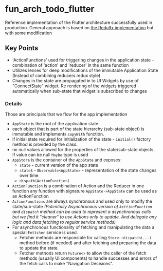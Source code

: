 # fun_arch_todo_flutter

Reference implementation of the Flutter architecture successfully used in production.
General approach is based on [the ReduRx implementation](https://github.com/felangel/flutter_architecture_samples/tree/master/redurx) but with some modification

## Key Points
* 'ActionFunctions' used for triggering changes in the application state - combination of 'action' and 'reducer' in the same function
* Utilizes lenses for deep modifications of the immutable Application State (Instead of combining reducers redux style)
* Changes in the state are propagated in to UI Widgets by use of "ConnectState" widget. Re rendering of the widgets triggered automatically when sub-state that widget is subscribed to changes  

### Details
Those are principals that we flow for the app implementation
- `AppState` is the root of the application state
- each object that is part of the state hierarchy (sub-state object) is immutable and implements `copyWith` function.
- if initial state required for initialization of the state - `initial()` factory method is provided by the class.
- no null values allowed for the properties of the state/sub-state objects. If value can be null `Maybe` type is used
- `AppStore` is the container of the `AppState` and exposes:
    - `state` - current version of the app state
    - `state$` - `Observable<AppState>` - representation of the state changes over time
    - `dispath(ActionFunction)` 
- `ActionFunction` is a combination of Action and the Reducer in one function any function with signature  `AppState->AppState` can be used as an ActionFunction
- `ActionFunctions` are always synchronous and used  only to modify the state/sub-state
_(Potentially Asynchronous version of `ActtionFunction` and `dispatch` method can be used to represent a asynchronous calls but we find it "cleaner" to use Actions only to update. And delegate any logic and data fetching to regular service methods)_
- For asynchronous functionality of fetching and manipulating the data  a special `Fettcher` service is used.
    - Fetcher methods are responsible for  calling `Store::dispatch(...)` method before (if needed) and after fetching and preparing the data to update the state.
    - Fetcher methods return `Future<>` to allow the caller of the fetch methods (usually UI components) to handle successes and errors of the fetch calls to make "Navigation Decisions".
    
